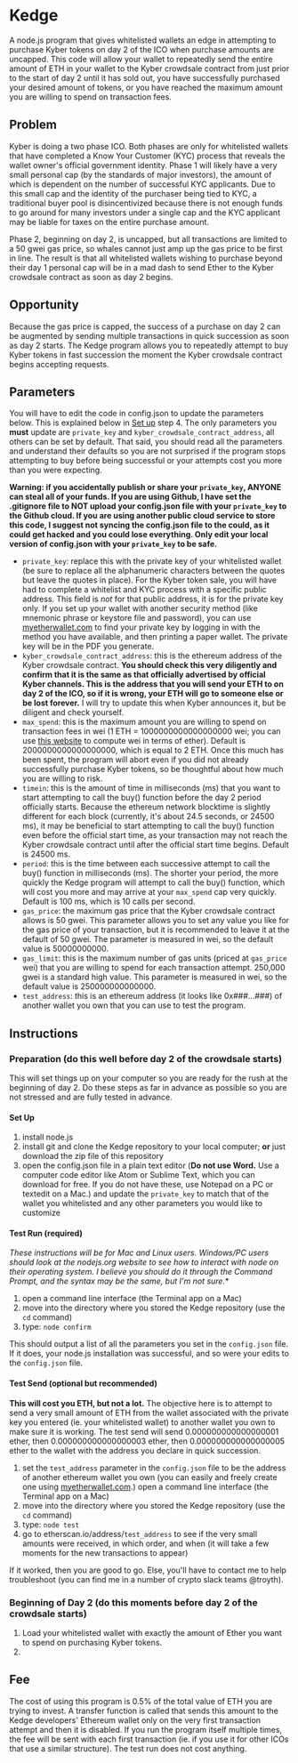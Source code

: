 # Kedge

A node.js program that gives whitelisted wallets an edge in attempting to purchase Kyber tokens on day 2 of the ICO when purchase amounts are uncapped. This code will allow your wallet to repeatedly send the entire amount of ETH in your wallet to the Kyber crowdsale contract from just prior to the start of day 2 until it has sold out, you have successfully purchased your desired amount of tokens, or you have reached the maximum amount you are willing to spend on transaction fees.


## Problem
Kyber is doing a two phase ICO. Both phases are only for whitelisted wallets that have completed a Know Your Customer (KYC) process that reveals the wallet owner's official government identity. Phase 1 will likely have a very small personal cap (by the standards of major investors), the amount of which is dependent on the number of successful KYC applicants. Due to this small cap and the identity of the purchaser being tied to KYC, a traditional buyer pool is disincentivized because there is not enough funds to go around for many investors under a single cap and the KYC applicant may be liable for taxes on the entire purchase amount.

Phase 2, beginning on day 2, is uncapped, but all transactions are limited to a 50 gwei gas price, so whales cannot just amp up the gas price to be first in line. The result is that all whitelisted wallets wishing to purchase beyond their day 1 personal cap will be in a mad dash to send Ether to the Kyber crowdsale contract as soon as day 2 begins.


## Opportunity
Because the gas price is capped, the success of a purchase on day 2 can be augmented by sending multiple transactions in quick succession as soon as day 2 starts. The Kedge program allows you to repeatedly attempt to buy Kyber tokens in fast succession the moment the Kyber crowdsale contract begins accepting requests.


## Parameters
You will have to edit the code in config.json to update the parameters below. This is explained below in [Set up]() step 4. The only parameters you **must** update are `private_key` and `kyber_crowdsale_contract_address`, all others can be set by default. That said, you should read all the parameters and understand their defaults so you are not surprised if the program stops attempting to buy before being successful or your attempts cost you more than you were expecting.

**Warning: if you accidentally publish or share your `private_key`, ANYONE can steal all of your funds. If you are using Github, I have set the .gitignore file to NOT upload your config.json file with your `private_key` to the Github cloud. If you are using another public cloud service to store this code, I suggest not syncing the config.json file to the could, as it could get hacked and you could lose everything. Only edit your local version of config.json with your `private_key` to be safe.**

* `private_key`: replace this with the private key of your whitelisted wallet (be sure to replace all the alphanumeric characters between the quotes but leave the quotes in place). For the Kyber token sale, you will have had to complete a whitelist and KYC process with a specific public address. This field is *not* for that public address, it is for the private key only. If you set up your wallet with another security method (like mnemonic phrase or keystore file and password), you can use [myetherwallet.com](https://www.myetherwallet.com/#view-wallet-info) to find your private key by logging in with the method you have available, and then printing a paper wallet. The private key will be in the PDF you generate.
* `kyber_crowdsale_contract_address`: this is the ethereum address of the Kyber crowdsale contract. **You should check this very diligently and confirm that it is the same as that officially advertised by official Kyber channels. This is the address that you will send your ETH to on day 2 of the ICO, so if it is wrong, your ETH will go to someone else or be lost forever.** I will try to update this when Kyber announces it, but be diligent and check yourself.
* `max_spend`: this is the maximum amount you are willing to spend on transaction fees in wei (1 ETH = 1000000000000000000 wei; you can use [this website](https://etherconverter.online/) to compute wei in terms of ether). Default is 2000000000000000000, which is equal to 2 ETH. Once this much has been spent, the program will abort even if you did not already successfully purchase Kyber tokens, so be thoughtful about how much you are willing to risk.
* `timein`: this is the amount of time in milliseconds (ms) that you want to start attempting to call the buy() function before the day 2 period officially starts. Because the ethereum network blocktime is slightly different for each block (currently, it's about 24.5 seconds, or 24500 ms), it may be beneficial to start attempting to call the buy() function even before the official start time, as your transaction may not reach the Kyber crowdsale contract until after the official start time begins. Default is 24500 ms.
* `period`: this is the time between each successive attempt to call the buy() function in milliseconds (ms). The shorter your period, the more quickly the Kedge program will attempt to call the buy() function, which will cost you more and may arrive at your `max_spend` cap very quickly. Default is 100 ms, which is 10 calls per second.
* `gas_price`: the maximum gas price that the Kyber crowdsale contract allows is 50 gwei. This parameter allows you to set any value you like for the gas price of your transaction, but it is recommended to leave it at the default of 50 gwei. The parameter is measured in wei, so the default value is 50000000000.
* `gas_limit`: this is the maximum number of gas units (priced at `gas_price` wei) that you are willing to spend for each transaction attempt. 250,000 gwei is a standard high value. This parameter is measured in wei, so the default value is 250000000000000.
* `test_address`: this is an ethereum address (it looks like 0x###...###) of another wallet you own that you can use to test the program.


## Instructions
### Preparation (do this well before day 2 of the crowdsale starts)
This will set things up on your computer so you are ready for the rush at the beginning of day 2. Do these steps as far in advance as possible so you are not stressed and are fully tested in advance.

#### Set Up
1.  install node.js
2.  install git and clone the Kedge repository to your local computer; **or** just download the zip file of this repository
3.  open the config.json file in a plain text editor (**Do not use Word.** Use a computer code editor like Atom or Sublime Text, which you can download for free. If you do not have these, use Notepad on a PC or textedit on a Mac.) and update the `private_key` to match that of the wallet you whitelisted and any other parameters you would like to customize

#### Test Run (required)
*These instructions will be for Mac and Linux users. Windows/PC users should look at the nodejs.org website to see how to interact with node on their operating system. I believe you should do it through the Command Prompt, and the syntax may be the same, but I'm not sure.**

1.  open a command line interface (the Terminal app on a Mac)
2.  move into the directory where you stored the Kedge repository (use the `cd` command)
3.  type: `node confirm`

This should output a list of all the parameters you set in the `config.json` file. If it does, your node.js installation was successful, and so were your edits to the `config.json` file.

#### Test Send (optional but recommended)
**This will cost you ETH, but not a lot.** The objective here is to attempt to send a very small amount of ETH from the wallet associated with the private key you entered (ie. your whitelisted wallet) to another wallet you own to make sure it is working. The test send will send 0.000000000000000001 ether, then 0.000000000000000003 ether, then 0.000000000000000005 ether to the wallet with the address you declare in quick succession.

1.  set the `test_address` parameter in the `config.json` file to be the address of another ethereum wallet you own (you can easily and freely create one using [myetherwallet.com](https://www.myetherwallet.com/).\)
open a command line interface (the Terminal app on a Mac)
2.  move into the directory where you stored the Kedge repository (use the `cd` command)
3.  type: `node test`
4.  go to etherscan.io/address/`test_address` to see if the very small amounts were received, in which order, and when (it will take a few moments for the new transactions to appear)

If it worked, then you are good to go. Else, you'll have to contact me to help troubleshoot (you can find me in a number of crypto slack teams @troyth).


### Beginning of Day 2 (do this moments before day 2 of the crowdsale starts)

1.  Load your whitelisted wallet with exactly the amount of Ether you want to spend on purchasing Kyber tokens.
2.  


## Fee
The cost of using this program is 0.5% of the total value of ETH you are trying to invest. A transfer function is called that sends this amount to the Kedge developers' Ethereum wallet only on the very first transaction attempt and then it is disabled. If you run the program itself multiple times, the fee will be sent with each first transaction (ie. if you use it for other ICOs that use a similar structure). The test run does not cost anything.
